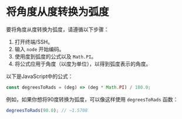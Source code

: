 # 将角度从度转换为弧度

要将角度从度转换为弧度，请遵循以下步骤：

1. 打开终端/SSH。
2. 输入 `node` 开始编码。
3. 使用度到弧度的公式以及 `Math.PI`。
4. 将公式应用于角度（以度为单位），以得到弧度表示的角度。

以下是JavaScript中的公式：

```js
const degreesToRads = (deg) => (deg * Math.PI) / 180.0;
```

例如，如果你想将90度转换为弧度，可以像这样使用 `degreesToRads` 函数：

```js
degreesToRads(90.0); // ~1.5708
```
